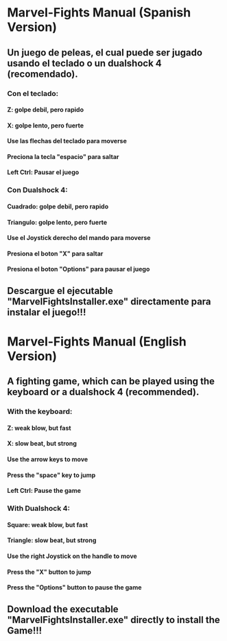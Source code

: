 # Marvel-Fights Manual (Spanish Version)

## Un juego de peleas, el cual puede ser jugado usando el teclado o un dualshock 4 (recomendado).

### Con el teclado:

#### Z: golpe debil, pero rapido
#### X: golpe lento, pero fuerte
#### Use las flechas del teclado para moverse
#### Preciona la tecla "espacio" para saltar
#### Left Ctrl: Pausar el juego

### Con Dualshock 4:

#### Cuadrado: golpe debil, pero rapido
#### Triangulo: golpe lento, pero fuerte
#### Use el Joystick derecho del mando para moverse
#### Presiona el boton "X" para saltar
#### Presiona el boton "Options" para pausar el juego

## Descargue el ejecutable "MarvelFightsInstaller.exe" directamente para instalar el juego!!!

# Marvel-Fights Manual (English Version)

## A fighting game, which can be played using the keyboard or a dualshock 4 (recommended).

### With the keyboard:

#### Z: weak blow, but fast
#### X: slow beat, but strong
#### Use the arrow keys to move
#### Press the "space" key to jump
#### Left Ctrl: Pause the game

### With Dualshock 4:

#### Square: weak blow, but fast
#### Triangle: slow beat, but strong
#### Use the right Joystick on the handle to move
#### Press the "X" button to jump
#### Press the "Options" button to pause the game

## Download the executable "MarvelFightsInstaller.exe" directly to install the Game!!!
